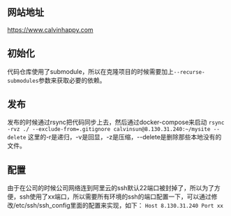 ## 网站地址
https://www.calvinhappy.com

## 初始化
代码仓库使用了submodule，所以在克隆项目的时候需要加上`--recurse-submodules`参数来获取必要的依赖。

## 发布
发布的时候通过rsync把代码同步上去，然后通过docker-compose来启动
`
rsync -rvz ./ --exclude-from=.gitignore calvinsun@8.130.31.240:~/mysite --delete
`
这里的-r是递归，-v是回显，-z是压缩，--delete是删除那些本地没有的文件。

## 配置
由于在公司的时候公司网络连到阿里云的ssh默认22端口被封掉了，所以为了方便，ssh使用了xx端口，所以需要所有环境的ssh的端口配置一下，可以通过修改/etc/ssh/ssh_config里面的配置来实现，如下：
`
Host 8.130.31.240
     Port xx
`
